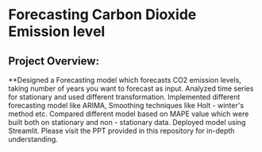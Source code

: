 # Forecasting Carbon Dioxide Emission level
## Project Overview:
**Designed a Forecasting model which forecasts CO2 emission levels, taking number of years you want to forecast as input.
Analyzed time series for stationary and used different transformation.
Implemented different forecasting model like ARIMA, Smoothing techniques like Holt - winter's method etc.
Compared different model based on MAPE value which were built both on stationary and non - stationary data.
Deployed model using Streamlit.
Please visit the PPT provided in this repository for in-depth understanding.
